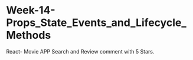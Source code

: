 # Week-14-Props_State_Events_and_Lifecycle_Methods
React- Movie APP Search and Review  comment with 5 Stars.
